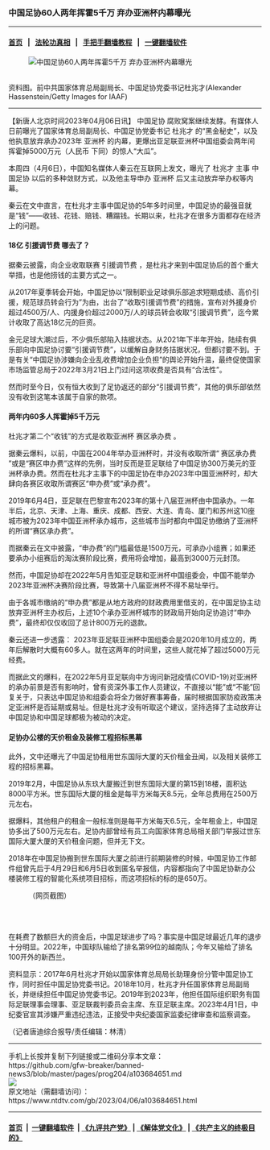 ### 中国足协60人两年挥霍5千万 弃办亚洲杯内幕曝光
------------------------

#### [首页](https://github.com/gfw-breaker/banned-news3/blob/master/README.md) &nbsp;&nbsp;|&nbsp;&nbsp; [法轮功真相](https://github.com/begood0513/basic/blob/master/README.md)  &nbsp;&nbsp;|&nbsp;&nbsp; [手把手翻墙教程](https://github.com/gfw-breaker/guides/wiki)  &nbsp;&nbsp;|&nbsp;&nbsp; [一键翻墙软件](https://github.com/gfw-breaker/nogfw/blob/master/README.md)  



<div><div class="featured_image">
 <figure>
  <img alt="中国足协60人两年挥霍5千万 弃办亚洲杯内幕曝光" src="https://i.ntdtv.com/assets/uploads/2023/04/id103684652-GettyImages-484289816-800x450.jpg"/>
 </figure><br/>
 <span class="caption">
  资料图。前中共国家体育总局副局长、中国足协党委书记杜兆才(Alexander Hassenstein/Getty Images for IAAF)
 </span>
</div>
</div><hr/>


<div><div class="post_content" itemprop="articleBody">
 <p>
  【新唐人北京时间2023年04月06日讯】
  <ok href="https://www.ntdtv.com/gb/中国足协.htm">
   中国足协
  </ok>
  腐败窝案继续发酵。有媒体人日前曝光了国家体育总局副局长、中国足协党委书记
  <ok href="https://www.ntdtv.com/gb/杜兆才.htm">
   杜兆才
  </ok>
  的“黑金秘史”，以及他执意放弃承办2023年
  <ok href="https://www.ntdtv.com/gb/亚洲杯.htm">
   亚洲杯
  </ok>
  的内幕，更爆出亚足联亚洲杯中国组委会两年间挥霍掉5000万元（人民币 下同）的惊人“大瓜”。
 </p>
 <p>
  本周四（4月6日），中国知名媒体人秦云在互联网上发文，曝光了
  <ok href="https://www.ntdtv.com/gb/杜兆才.htm">
   杜兆才
  </ok>
  主事
  <ok href="https://www.ntdtv.com/gb/中国足协.htm">
   中国足协
  </ok>
  以后的多种敛财方式，以及他主导申办
  <ok href="https://www.ntdtv.com/gb/亚洲杯.htm">
   亚洲杯
  </ok>
  后又主动放弃举办权等内幕。
 </p>
 <p>
  秦云在文中直言，在杜兆才主事中国足协的5年多时间里，中国足协的最强音就是“钱”——收钱、花钱、赔钱、糟蹋钱。长期以来，杜兆才在很多方面都存在经济上的问题。
 </p>
 <h4>
  18亿
  <ok href="https://www.ntdtv.com/gb/引援调节费.htm">
   引援调节费
  </ok>
  哪去了？
 </h4>
 <p>
  据秦云披露，向企业收取联赛
  <ok href="https://www.ntdtv.com/gb/引援调节费.htm">
   引援调节费
  </ok>
  ，是杜兆才来到中国足协后的首个重大举措，也是他捞钱的主要方式之一。
 </p>
 <p>
  从2017年夏季转会开始，中国足协以“限制职业足球俱乐部追求短期成绩、高价引援，规范球员转会行为”为由，出台了“收取引援调节费”的措施，宣布对外援身价超过4500万/人、内援身价超过2000万/人的球员转会收取“引援调节费”，迄今累计收取了高达18亿元的巨资。
 </p>
 <p>
  金元足球大潮过后，不少俱乐部陷入拮据状态。从2021年下半年开始，陆续有俱乐部向中国足协讨要“引援调节费”，以缓解自身财务拮据状况，但都讨要不到。于是有关“中国足协涉嫌向企业乱收费增加企业负担”的舆论开始升温，最终促使国家市场监管总局于2022年3月21日上门过问这项收费是否具有“合法性”。
 </p>
 <p>
  然而时至今日，仅有恒大收到了足协返还的部分“引援调节费”，其他的俱乐部依然没有收到这笔本该属于自家的款项。
 </p>
 <h4>
  两年内60多人挥霍掉5千万元
 </h4>
 <p>
  杜兆才第二个“收钱”的方式是收取亚洲杯
  <ok href="https://www.ntdtv.com/gb/赛区承办费.htm">
   赛区承办费
  </ok>
  。
 </p>
 <p>
  据秦云爆料，以前，中国在2004年举办亚洲杯时，并没有收取所谓“
  <ok href="https://www.ntdtv.com/gb/赛区承办费.htm">
   赛区承办费
  </ok>
  ”或是“赛区申办费”这样的先例，当时反而是亚足联给了中国足协300万美元的亚洲杯承办费。然而在杜兆才主事下的中国足协在申办2023年中国亚洲杯时，却大肆向各赛区收取所谓赛区“申办费”或“承办费”。
 </p>
 <p>
  2019年6月4日，亚足联在巴黎宣布2023年的第十八届亚洲杯由中国承办。一年半后，北京、天津、上海、重庆、成都、西安、大连、青岛、厦门和苏州这10座城市被为2023年中国亚洲杯承办城市，这些城市当时都向中国足协缴纳了亚洲杯的所谓“赛区承办费”。
 </p>
 <p>
  而据秦云在文中披露，“申办费”的门槛最低是1500万元，可承办小组赛；如果还要承办小组赛后的淘汰赛阶段比赛，费用将会增加，最高到3000万元封顶。
 </p>
 <p>
  然而，中国足协却在2022年5月告知亚足联和亚洲杯中国组委会，中国不能举办2023年亚洲杯决赛阶段比赛，导致第十八届亚洲杯不得不易址举行。
 </p>
 <p>
  由于各城市缴纳的“申办费”都是从地方政府的财政费用里借支的，在中国足协主动放弃亚洲杯主办权后，上述10个承办亚洲杯城市的财政局开始向足协追讨“申办费”，最终却仅仅收回了总计800万元的退款。
 </p>
 <p>
  秦云还进一步透露： 2023年亚足联亚洲杯中国组委会是2020年10月成立的，两年后解散时大概有60多人。就在这两年的时间里，这些人就花掉了超过5000万元经费。
 </p>
 <p>
  而据此文的爆料，在2022年5月亚足联向中方询问新冠疫情(COVID-19)对亚洲杯的承办前景是否有影响时，曾有资深外事工作人员建议，不直接以“能”或“不能”回复关于，只表达中国足协和组委会将全力做好赛事筹备，届时根据国家防疫政策决定亚洲杯是否延期或易址。但是杜兆才没有听取这个建议，坚持选择了主动放弃让中国足协和中国足球都极为被动的决定。
 </p>
 <h4>
  足协办公楼的天价租金及装修工程招标黑幕
 </h4>
 <p>
  此外，文中还曝光了中国足协租用世东国际大厦的天价租金丑闻，以及相关装修工程的招标黑幕。
 </p>
 <p>
  2019年2月，中国足协从东玖大厦搬迁到世东国际大厦的第15到18楼，面积达8000平方米。世东国际大厦的租金是每平方米每天8.5元，全年总费用在2500万元左右。
 </p>
 <p>
  据爆料，其他租户的租金一般标准则是每平方米每天6.5元，全年租金上，中国足协多出了500万元左右。足协内部曾经有员工向国家体育总局相关部门举报过世东国际大厦大厦的天价租金问题，但并无下文。
 </p>
 <p>
  2018年在中国足协搬到世东国际大厦之前进行前期装修的时候，中国足协工作邮件组曾先后于4月29日和6月5日收到匿名举报信，内容都指向了中国足协新办公楼装修工程的智能化系统项目招标，而这项招标的标的是650万。
 </p>
 <figure class="wp-caption aligncenter" id="attachment_103684657" style="width: 550px">
  <img alt="" class="size-full wp-image-103684657" src="https://i.ntdtv.com/assets/uploads/2023/04/id103684657-4283eb7c7bf6b4a9339d2cda7224a375.jpg">
   <br/><figcaption class="wp-caption-text">
    （网页截图）
   </figcaption><br/>
  </img>
 </figure><br/>
 <p>
  在耗费了数额巨大的资金后，中国足球进步了吗？事实是中国足球最近几年的退步十分明显。2022年，中国球队输给了排名第99位的越南队；今年又输给了排名100开外的新西兰。
 </p>
 <p>
  资料显示：2017年6月杜兆才开始以国家体育总局局长助理身份分管中国足协工作，同时担任中国足协党委书记。2018年10月，杜兆才升任国家体育总局副局长，并继续担任中国足协党委书记。2019年到2023年，他担任国际组织职务有国际足联理事会理事、亚足联裁判委员会主席、东亚足联主席。2023年4月1日，中纪委官宣其涉嫌严重违纪违法，正接受中央纪委国家监委纪律审查和监察调查。
 </p>
 <p>
  （记者唐迪综合报导/责任编辑：林清）
 </p>
 <div class="single_ad">
 </div>
</div>
</div>
<hr/>
手机上长按并复制下列链接或二维码分享本文章：<br/>
https://github.com/gfw-breaker/banned-news3/blob/master/pages/prog204/a103684651.md <br/>
<a href='https://github.com/gfw-breaker/banned-news3/blob/master/pages/prog204/a103684651.md'><img src='https://github.com/gfw-breaker/banned-news3/blob/master/pages/prog204/a103684651.md.png'/></a> <br/>
原文地址（需翻墙访问）：https://www.ntdtv.com/gb/2023/04/06/a103684651.html


------------------------
#### [首页](https://github.com/gfw-breaker/banned-news3/blob/master/README.md) &nbsp;|&nbsp; [一键翻墙软件](https://github.com/gfw-breaker/nogfw/blob/master/README.md) &nbsp;| [《九评共产党》](https://github.com/gfw-breaker/9ping.md/blob/master/README.md#九评之一评共产党是什么) | [《解体党文化》](https://github.com/gfw-breaker/jtdwh.md/blob/master/README.md) | [《共产主义的终极目的》](https://github.com/gfw-breaker/gczydzjmd.md/blob/master/README.md)


<img src='http://gfw-breaker.win/banned-news3/pages/prog204/a103684651.md' width='0px' height='0px'/>